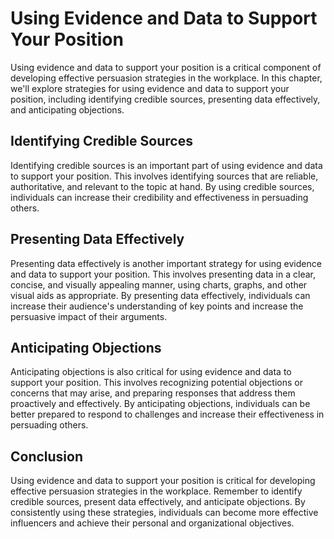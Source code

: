 Using Evidence and Data to Support Your Position
=======================================================================================================

Using evidence and data to support your position is a critical component of developing effective persuasion strategies in the workplace. In this chapter, we'll explore strategies for using evidence and data to support your position, including identifying credible sources, presenting data effectively, and anticipating objections.

Identifying Credible Sources
----------------------------

Identifying credible sources is an important part of using evidence and data to support your position. This involves identifying sources that are reliable, authoritative, and relevant to the topic at hand. By using credible sources, individuals can increase their credibility and effectiveness in persuading others.

Presenting Data Effectively
---------------------------

Presenting data effectively is another important strategy for using evidence and data to support your position. This involves presenting data in a clear, concise, and visually appealing manner, using charts, graphs, and other visual aids as appropriate. By presenting data effectively, individuals can increase their audience's understanding of key points and increase the persuasive impact of their arguments.

Anticipating Objections
-----------------------

Anticipating objections is also critical for using evidence and data to support your position. This involves recognizing potential objections or concerns that may arise, and preparing responses that address them proactively and effectively. By anticipating objections, individuals can be better prepared to respond to challenges and increase their effectiveness in persuading others.

Conclusion
----------

Using evidence and data to support your position is critical for developing effective persuasion strategies in the workplace. Remember to identify credible sources, present data effectively, and anticipate objections. By consistently using these strategies, individuals can become more effective influencers and achieve their personal and organizational objectives.
